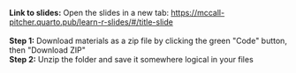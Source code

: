 **Link to slides:** Open the slides in a new tab: https://mccall-pitcher.quarto.pub/learn-r-slides/#/title-slide
<br>
<br>
**Step 1:** Download materials as a zip file by clicking the green "Code" button, then "Download ZIP"
<br>
**Step 2:** Unzip the folder and save it somewhere logical in your files
<br>
